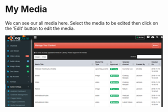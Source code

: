 # My Media

We can see our all media here. Select the media to be edited then click on the ‘Edit’ button to edit the media.

![](../.gitbook/assets/image%20%28132%29.png)

